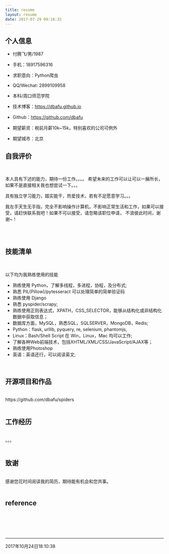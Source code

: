 ```yaml
---
title: resume
layout: resume
date: 2017-07-29 09:18:32
---
```


## 个人信息

  - 付腾飞/男/1987

  - 手机：18917596316

  - 求职意向：Python爬虫

  - QQ/Wechat: 2899109958

  - 本科/周口师范学院

  - 技术博客：https://dbafu.github.io

  - Github：https://github.com/dbafu

  - 期望薪资：税前月薪10k~15k，特别喜欢的公司可例外

  - 期望城市：北京

## 自我评价
<br>

本人具有下述的能力，期待一份工作。。。。
希望未来的工作可以让可以一展所长，如果不是直接相关我也想尝试一下。。。


具有独立学习能力，踏实能干，热爱技术，若有不足愿意学习。。。

我左手天生无手指，完全不影响操作计算机，不影响正常生活和工作，如果可以接受，请赶快联系我吧！如果不可以接受，请忽略该职位申请， 不浪彼此时间，谢谢~！

<br><br>

## 技能清单

<br>

以下均为我熟练使用的技能
  - 熟练使用 Python，了解多线程，多进程，协程，及分布式;
  - 熟悉 PIL(Pillow)/pytesseract 可以处理简单的简单验证码
  - 熟练使用 Django  
  - 熟悉 pyspider/scrapy;
  - 熟练使用正则表达式，XPATH，CSS_SELECTOR，能够从结构化或非结构化数据中获取信息；
  - 数据库方面，MySQL，熟悉SQL，SQLSERVER，MongoDB，Redis;
  - Python：flask, urllib, pyquery, re, selenium, phantomjs,
  - Linux：Bash/Shell Script  在 Win，Linux，Mac 均可以工作;
  - 了解各种Web前端技术，包括XHTML/XML/CSS/JavaScript/AJAX等；
  - 熟练使用Photoshop
  - 英语：英语还行，可以阅读英文;

<br>

## 开源项目和作品
<br>
https://github.com/dbafu/spiders
<br><br>

## 工作经历
<br>
。。。
<br><br>


## 致谢
<br>
感谢您花时间阅读我的简历，期待能有机会和您共事。
<br><br>

## reference

<br><br><br><br>

----------------
2017年10月24日18:10:38
